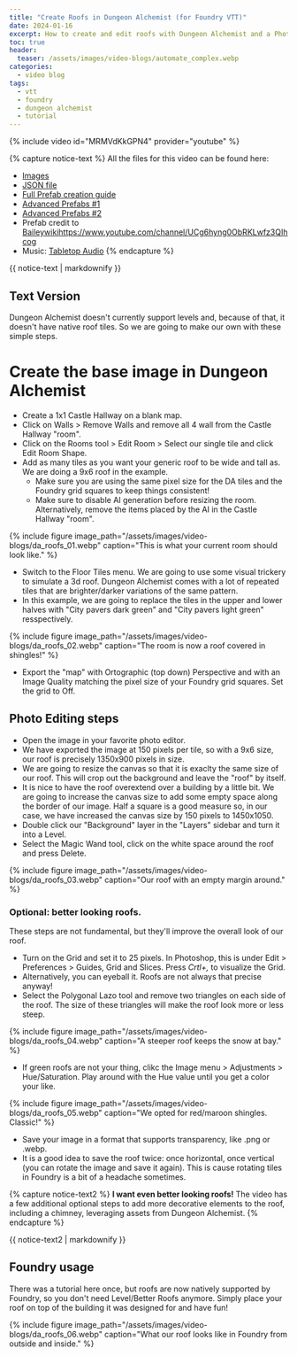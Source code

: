 ```yaml
---
title: "Create Roofs in Dungeon Alchemist (for Foundry VTT)"
date: 2024-01-16
excerpt: How to create and edit roofs with Dungeon Alchemist and a Photo editing software.
toc: true
header:
  teaser: /assets/images/video-blogs/automate_complex.webp
categories: 
  - video blog
tags:
  - vtt
  - foundry
  - dungeon alchemist
  - tutorial
---
```


{% include video id="MRMVdKkGPN4" provider="youtube" %}

{% capture notice-text %}
All the files for this video can be found here:
- [Images](https://imgur.com/a/zx47FnK)
- [JSON file](https://pastebin.com/Y981BZhJ)
- [Full Prefab creation guide](https://youtu.be/k66biGIyED4)
- [Advanced Prefabs #1](https://youtu.be/4e9xosxoBu0)
- [Advanced Prefabs #2](https://www.youtube.com/watch?v=ewHXyRNDnxo)
- Prefab credit to [Baileywiki](https://www.youtube.com/channel/UCg6hyng0ObRKLwfz3QIhcog)https://www.youtube.com/channel/UCg6hyng0ObRKLwfz3QIhcog
- Music: [Tabletop Audio](https://tabletopaudio.com/)
{% endcapture %}
<div class="notice--info">
  {{ notice-text | markdownify }}
</div>

## Text Version
Dungeon Alchemist doesn't currently support levels and, because of that, it doesn't have native roof tiles. So we are going to make our own with these simple steps.
# Create the base image in Dungeon Alchemist
+ Create a 1x1 Castle Hallway on a blank map.
+ Click on Walls > Remove Walls and remove all 4 wall from the Castle Hallway "room".
+ Click on the Rooms tool > Edit Room > Select our single tile and click Edit Room Shape.
+ Add as many tiles as you want your generic roof to be wide and tall as. We are doing a 9x6 roof in the example.
  + Make sure you are using the same pixel size for the DA tiles and the Foundry grid squares to keep things consistent!
  + Make sure to disable AI generation before resizing the room. Alternatively, remove the items placed by the AI in the Castle Hallway "room".

{% include figure image_path="/assets/images/video-blogs/da_roofs_01.webp" caption="This is what your current room should look like." %}

+ Switch to the Floor Tiles menu. We are going to use some visual trickery to simulate a 3d roof. Dungeon Alchemist comes with a lot of repeated tiles that are brighter/darker variations of the same pattern.
+ In this example, we are going to replace the tiles in the upper and lower halves with "City pavers dark green" and "City pavers light green" resspectively.

{% include figure image_path="/assets/images/video-blogs/da_roofs_02.webp" caption="The room is now a roof covered in shingles!" %}

+ Export the "map" with Ortographic (top down) Perspective and with an Image Quality matching the pixel size of your Foundry grid squares. Set the grid to Off.
## Photo Editing steps
+ Open the image in your favorite photo editor.
+ We have exported the image at 150 pixels per tile, so with a 9x6 size, our roof is precisely 1350x900 pixels in size.
+ We are going to resize the canvas so that it is exaclty the same size of our roof. This will crop out the background and leave the "roof" by itself.
+ It is nice to have the roof overextend over a building by a little bit. We are going to increase the canvas size to add some empty space along the border of our image. Half a square is a good measure so, in our case, we have increased the canvas size by 150 pixels to 1450x1050.
+ Double click our "Background" layer in the "Layers" sidebar and turn it into a Level.
+ Select the Magic Wand tool, click on the white space around the roof and press Delete.

{% include figure image_path="/assets/images/video-blogs/da_roofs_03.webp" caption="Our roof with an empty margin around." %}

### Optional: better looking roofs.
These steps are not fundamental, but they'll improve the overall look of our roof.
+ Turn on the Grid and set it to 25 pixels. In Photoshop, this is under Edit > Preferences > Guides, Grid and Slices. Press _Crtl+,_ to visualize the Grid.
 + Alternatively, you can eyeball it. Roofs are not always that precise anyway!
+ Select the Polygonal Lazo tool and remove two triangles on each side of the roof. The size of these triangles will make the roof look more or less steep.

{% include figure image_path="/assets/images/video-blogs/da_roofs_04.webp" caption="A steeper roof keeps the snow at bay." %}

+ If green roofs are not your thing, clikc the Image menu > Adjustments > Hue/Saturation. Play around with the Hue value until you get a color your like.

{% include figure image_path="/assets/images/video-blogs/da_roofs_05.webp" caption="We opted for red/maroon shingles. Classic!" %}

+ Save your image in a format that supports transparency, like .png or .webp.
+ It is a good idea to save the roof twice: once horizontal, once vertical (you can rotate the image and save it again). This is cause rotating tiles in Foundry is a bit of a headache sometimes.

{% capture notice-text2 %}
**I want even better looking roofs!**
The video has a few additional optional steps to add more decorative elements to the roof, including a chimney, leveraging assets from Dungeon Alchemist.
{% endcapture %}
<div class="notice--info">
  {{ notice-text2 | markdownify }}
</div>

## Foundry usage
There was a tutorial here once, but roofs are now natively supported by Foundry, so you don't need Level/Better Roofs anymore. Simply place your roof on top of the building it was designed for and have fun!

{% include figure image_path="/assets/images/video-blogs/da_roofs_06.webp" caption="What our roof looks like in Foundry from outside and inside." %}
